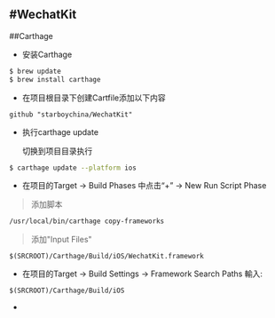 #WechatKit
---
##Carthage
- 安装Carthage

```bash
$ brew update
$ brew install carthage
```

- 在项目根目录下创建Cartfile添加以下内容
```ogdl
github "starboychina/WechatKit"
```
- 执行carthage update

    切换到项目目录执行
```bash
$ carthage update --platform ios
```

- 在项目的Target -> Build Phases 中点击“+” -> New Run Script Phase

> 添加脚本

```bash
/usr/local/bin/carthage copy-frameworks
```

> 添加"Input Files"

```ogdl
$(SRCROOT)/Carthage/Build/iOS/WechatKit.framework
```
- 在项目的Target -> Build Settings -> Framework Search Paths 輸入:
```ogdl
$(SRCROOT)/Carthage/Build/iOS
```
-
